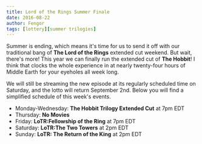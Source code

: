```yaml
---
title: Lord of the Rings Summer Finale
date: 2016-08-22
author: Fengor
tags: [lottery][summer trilogies]
---
```


Summer is ending, which means it's time for us to send it off with our traditional bang of **The Lord of the Rings** extended cut weekend. But wait, there's more! This year we can finally run the extended cut of **The Hobbit**! I think that clocks the whole experience in at nearly twenty-four hours of Middle Earth for your eyeholes all week long.

We will still be streaming the new episode at its regularly scheduled time on Saturday, and the lotto will return September 2nd. Below you will find a simplified schedule of this week's events.

 - Monday-Wednesday: **The Hobbit Trilogy Extended Cut** at 7pm EDT
 - Thursday: **No Movies**
 - Friday: **LoTR:Fellowship of the Ring** at 7pm EDT
 - Saturday: **LoTR:The Two Towers** at 2pm EDT
 - Sunday: **LoTR: The Return of the King** at 2pm EDT
